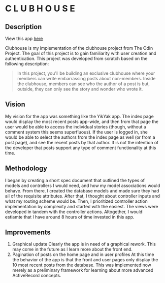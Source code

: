 # C L U B H O U S E

## Description

View this app [here](http://mps-clubhouse.herokuapp.com/)

Clubhouse is my implementation of the clubhouse project from The Odin Project. The goal of this project is to gain familiarity with user creation and authentication. This project was developed from scratch based on the following description:

> In this project, you'll be building an exclusive clubhouse where your members can write embarrassing posts about non-members. Inside the clubhouse, members can see who the author of a post is but, outside, they can only see the story and wonder who wrote it.

## Vision
My vision for the app was something like the YikYak app. The index page would display the most recent posts app-wide, and then from that page the user would be able to access the individual stories (though, without a comment system this seems superfluous). If the user is logged in, she would be able to select the authors from the index page as well (or from a post page), and see the recent posts by that author. It is not the intention of the developer that posts support any type of comment functionality at this time.

## Methodology
I began by creating a short spec document that outlined the types of models and controllers I would need, and how my model associations would behave. From there, I created the database models and made sure they had all of the requisite attributes. After that, I thought about controller inputs and what my routing scheme would be. Then, I prioritized controller action implementation by complexity and started with the easiest. The views were developed in tandem with the controller actions. Altogether, I would estiamte that I have around 8 hours of time invested in this app.

## Improvements
1. Graphical update
   Clearly the app is in need of a graphical rework. This may come in the future as I learn more about the front end.
2. Pagination of posts on the home page and in user profiles
   At this time the behavior of the app is that the front and user pages only display the 10 most recent posts from the database. This was implemented now merely as a preliminary framework for learning about more advanced ActiveRecord concepts.
